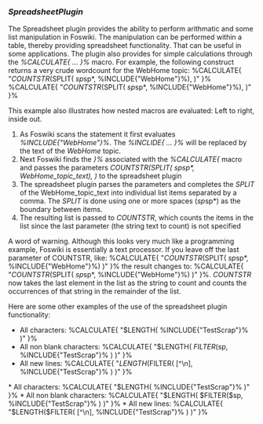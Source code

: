### _SpreadsheetPlugin_
The Spreadsheet plugin provides the ability to perform arithmatic and some list manipulation in Foswiki. The manipulation can be performed within a table, thereby providing spreadsheet functionality. That can be useful in some applications. The plugin also provides for simple calculations through the _%CALCULATE{ ... }%_ macro. For example, the following construct returns a very crude wordcount for the WebHome topic:
<verbatim>
%CALCULATE{ "$COUNTSTR($SPLIT( $sp$sp*, %INCLUDE{"WebHome"}%),  )" }%
</verbatim>
%CALCULATE{ "$COUNTSTR($SPLIT( $sp$sp*, %INCLUDE{"WebHome"}%),  )" }%

This example also illustrates how nested macros are evaluated: Left to right, inside out. 
1.   As Foswiki scans the statement it first evaluates _%INCLUDE{"WebHome"}%_. The _%INCLIDE{ ... }%_ will be replaced by the text of the _WebHome_ topic.
2.   Next Foswiki finds the _}%_ associated with the _%CALCULATE{_ macro and passes the parameters _$COUNTSTR($SPLIT( $sp$sp*, WebHome_topic_text),  )_ to the spreadsheet plugin
3.   The spreadsheet plugin parses the parameters and completes the _SPLIT_ of the WebHome_topic_text into individual list items separated by a comma. The _SPLIT_ is done using one or more spaces ($sp$sp*) as the boundary between items.
4.   The resulting list is passed to _COUNTSTR_, which counts the items in the list since the last parameter (the string text to count) is not specified

A word of warning. Although this looks very much like a programming example, Foswiki is essentially a text processor.
If you leave off the last parameter of COUNTSTR, like:
<verbatim>
%CALCULATE{ "$COUNTSTR($SPLIT( $sp$sp*, %INCLUDE{"WebHome"}%) )" }%
</verbatim>
the result changes to: 
%CALCULATE{ "$COUNTSTR($SPLIT( $sp$sp*, %INCLUDE{"WebHome"}%) )" }%. _COUNTSTR_ now takes the last element in the list as the string to count and counts the occurrences of that string in the remainder of the list.

Here are some other examples of the use of the spreadsheet plugin functionality:
<verbatim>
*   All characters: %CALCULATE{ "$LENGTH( %INCLUDE{"TestScrap"}% )" }%
*   All non blank characters: %CALCULATE{ "$LENGTH( $FILTER($sp, %INCLUDE{"TestScrap"}% ) )" }%
*   All new lines: %CALCULATE{ "$LENGTH($FILTER( [^\n], %INCLUDE{"TestScrap"}% ) )" }%
</verbatim>
*   All characters: %CALCULATE{ "$LENGTH( %INCLUDE{"TestScrap"}% )" }%
*   All non blank characters: %CALCULATE{ "$LENGTH( $FILTER($sp, %INCLUDE{"TestScrap"}% ) )" }%
*   All new lines: %CALCULATE{ "$LENGTH($FILTER( [^\n], %INCLUDE{"TestScrap"}% ) )" }%
